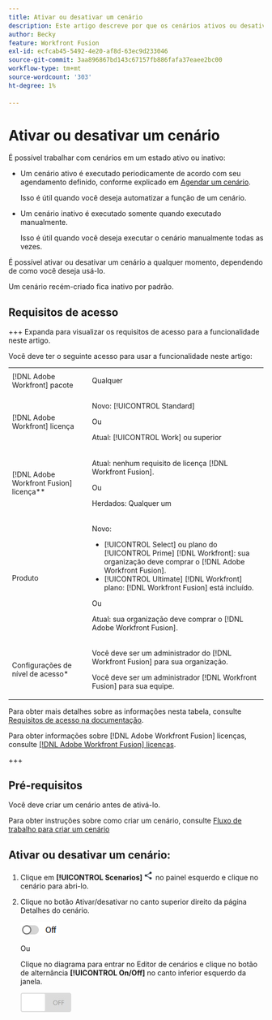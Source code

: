 ```yaml
---
title: Ativar ou desativar um cenário
description: Este artigo descreve por que os cenários ativos ou desativados são úteis em situações diferentes e como ativar ou desativar um cenário.
author: Becky
feature: Workfront Fusion
exl-id: ecfcab45-5492-4e20-af8d-63ec9d233046
source-git-commit: 3aa896867bd143c67157fb886fafa37eaee2bc00
workflow-type: tm+mt
source-wordcount: '303'
ht-degree: 1%

---
```


# Ativar ou desativar um cenário

É possível trabalhar com cenários em um estado ativo ou inativo:

* Um cenário ativo é executado periodicamente de acordo com seu agendamento definido, conforme explicado em [Agendar um cenário](/help/workfront-fusion/create-scenarios/config-scenarios-settings/schedule-a-scenario.md).

  Isso é útil quando você deseja automatizar a função de um cenário.

* Um cenário inativo é executado somente quando executado manualmente.

  Isso é útil quando você deseja executar o cenário manualmente todas as vezes.

É possível ativar ou desativar um cenário a qualquer momento, dependendo de como você deseja usá-lo.

Um cenário recém-criado fica inativo por padrão.

## Requisitos de acesso

+++ Expanda para visualizar os requisitos de acesso para a funcionalidade neste artigo.

Você deve ter o seguinte acesso para usar a funcionalidade neste artigo:

<table style="table-layout:auto">
 <col> 
 <col> 
 <tbody> 
  <tr> 
   <td role="rowheader">[!DNL Adobe Workfront] pacote</td> 
   <td> <p>Qualquer</p> </td> 
  </tr> 
  <tr data-mc-conditions=""> 
   <td role="rowheader">[!DNL Adobe Workfront] licença</td> 
   <td> <p>Novo: [!UICONTROL Standard]</p><p>Ou</p><p>Atual: [!UICONTROL Work] ou superior</p> </td> 
  </tr> 
  <tr> 
   <td role="rowheader">[!DNL Adobe Workfront Fusion] licença**</td> 
   <td>
   <p>Atual: nenhum requisito de licença [!DNL Workfront Fusion].</p>
   <p>Ou</p>
   <p>Herdados: Qualquer um </p>
   </td> 
  </tr> 
  <tr> 
   <td role="rowheader">Produto</td> 
   <td>
   <p>Novo:</p> <ul><li>[!UICONTROL Select] ou plano do [!UICONTROL Prime] [!DNL Workfront]: sua organização deve comprar o [!DNL Adobe Workfront Fusion].</li><li>[!UICONTROL Ultimate] [!DNL Workfront] plano: [!DNL Workfront Fusion] está incluído.</li></ul>
   <p>Ou</p>
   <p>Atual: sua organização deve comprar o [!DNL Adobe Workfront Fusion].</p>
   </td> 
  </tr>
  <tr data-mc-conditions=""> 
   <td role="rowheader">Configurações de nível de acesso*</td> 
   <td> 
     <p>Você deve ser um administrador do [!DNL Workfront Fusion] para sua organização.</p>
     <p>Você deve ser um administrador [!DNL Workfront Fusion] para sua equipe.</p>
   </td> 
  </tr> 
   </td> 
  </tr> 
 </tbody> 
</table>

Para obter mais detalhes sobre as informações nesta tabela, consulte [Requisitos de acesso na documentação](/help/workfront-fusion/references/licenses-and-roles/access-level-requirements-in-documentation.md).

Para obter informações sobre [!DNL Adobe Workfront Fusion] licenças, consulte [[!DNL Adobe Workfront Fusion] licenças](/help/workfront-fusion/set-up-and-manage-workfront-fusion/licensing-operations-overview/license-automation-vs-integration.md).

+++

## Pré-requisitos

Você deve criar um cenário antes de ativá-lo.

Para obter instruções sobre como criar um cenário, consulte [Fluxo de trabalho para criar um cenário](/help/workfront-fusion/create-scenarios/plan-a-scenario/create-a-scenario-workflow.md)

## Ativar ou desativar um cenário:

1. Clique em **[!UICONTROL Scenarios]** ![Ícone de Cenários](assets/scenarios-icon.png) no painel esquerdo e clique no cenário para abri-lo.
1. Clique no botão Ativar/desativar no canto superior direito da página Detalhes do cenário.

   ![Alternância de ativação de detalhes](assets/active-toggle-details-page.png)

   Ou

   Clique no diagrama para entrar no Editor de cenários e clique no botão de alternância **[!UICONTROL On/Off]** no canto inferior esquerdo da janela.

   ![Ligar/desligar](assets/on-off-switch.jpg)
